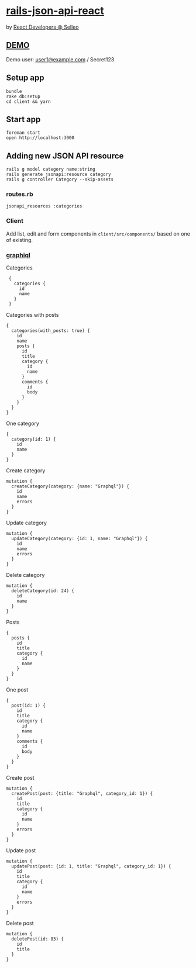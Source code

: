 # [rails-json-api-react](https://github.com/tb/rails-json-api-react)

by [React Developers @ Selleo](https://selleo.com)

## [DEMO](https://rails-json-api-react.herokuapp.com)

Demo user: user1@example.com / Secret123

## Setup app

    bundle
    rake db:setup
    cd client && yarn

## Start app

    foreman start
    open http://localhost:3000

## Adding new JSON API resource

    rails g model category name:string
    rails generate jsonapi:resource category
    rails g controller Category --skip-assets

### routes.rb

    jsonapi_resources :categories

### Client

Add list, edit and form components in `client/src/components/` based on one of existing.

### [graphiql](http://localhost:3001/graphiql)

Categories

     {
       categories {
         id
         name
       }
     }

Categories with posts

    {
      categories(with_posts: true) {
        id
        name
        posts {
          id
          title
          category {
            id
            name
          }
          comments {
            id
            body
          }
        }
      }
    }

One category
    
    {
      category(id: 1) {
        id
        name
      }
    }

Create category

    mutation {
      createCategory(category: {name: "Graphql"}) {
        id
        name
        errors
      }
    }

Update category

    mutation {
      updateCategory(category: {id: 1, name: "Graphql"}) {
        id
        name
        errors
      }
    }

Delete category

    mutation {
      deleteCategory(id: 24) {
        id
        name
      }
    }

Posts

    {
      posts {
        id
        title
        category {
          id
          name
        }
      }
    }

One post

    {
      post(id: 1) {
        id
        title
        category {
          id
          name
        }
        comments {
          id
          body
        }
      }
    }

Create post

    mutation {
      createPost(post: {title: "Graphql", category_id: 1}) {
        id
        title
        category {
          id
          name
        }
        errors
      }
    }

Update post

    mutation {
      updatePost(post: {id: 1, title: "Graphql", category_id: 1}) {
        id
        title
        category {
          id
          name
        }
        errors
      }
    }

Delete post

    mutation {
      deletePost(id: 83) {
        id
        title
      }
    }
